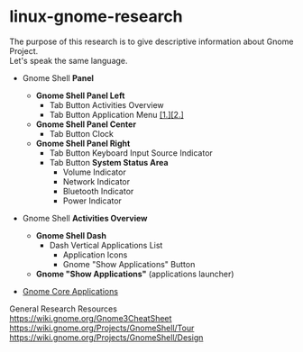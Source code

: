 # linux-gnome-research
The purpose of this research is to give descriptive information about Gnome Project.  
Let's speak the same language.

* Gnome Shell **Panel**
  *  **Gnome Shell Panel Left** 
     * Tab Button Activities Overview 
     * Tab Button Application Menu [[1.]](https://wiki.gnome.org/Design/OS/AppMenu)[[2.]](https://wiki.gnome.org/HowDoI/ApplicationMenu)
  * **Gnome Shell Panel Center**
     * Tab Button Clock
  * **Gnome Shell Panel Right**
     * Tab Button Keyboard Input Source Indicator
     * Tab Button **System Status Area** 
       * Volume Indicator 
       * Network Indicator
       * Bluetooth Indicator
       * Power Indicator
       
* Gnome Shell **Activities Overview**
  * **Gnome Shell Dash** 
    * Dash Vertical Applications List
      * Application Icons
      * Gnome "Show Applications" Button
  * **Gnome "Show Applications"** (applications launcher)
  
  
* [Gnome Core Applications](https://en.wikipedia.org/wiki/GNOME_Core_Applications) 
  
General Research Resources  
https://wiki.gnome.org/Gnome3CheatSheet  
https://wiki.gnome.org/Projects/GnomeShell/Tour  
https://wiki.gnome.org/Projects/GnomeShell/Design
